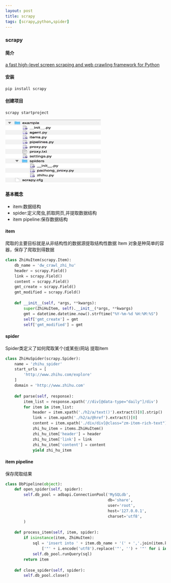 ```yaml
---
layout: post
title: scrapy 
tags: [scrapy,python,spider]
---
```

### scrapy
#### 简介
[a fast high-level screen scraping and web crawling framework for Python](https://github.com/scrapy/scrapy)
#### 安装

```bash
pip install scrapy
``` 

#### 创建项目

```bash
scrapy startproject
```
<img src="/static/images/scrapy.jpg" style="height:200px;width:300px;"/>

#### 基本概念
*   item:数据结构
*   spider:定义爬虫,抓取网页,并提取数据结构
*   item pipeline:保存数据结构
#### item
爬取的主要目标就是从非结构性的数据源提取结构性数据
Item 对象是种简单的容器，保存了爬取到得数据

```python
class ZhiHuItem(scrapy.Item):
    db_name = 'dw_crawl_zhi_hu'
    header = scrapy.Field()
    link = scrapy.Field()
    content = scrapy.Field()
    gmt_create = scrapy.Field()
    gmt_modified = scrapy.Field()

    def __init__(self, *args, **kwargs):
        super(ZhiHuItem, self).__init__(*args, **kwargs)
        gmt = datetime.datetime.now().strftime("%Y-%m-%d %H:%M:%S")
        self['gmt_create'] = gmt
        self['gmt_modified'] = gmt
```

#### spider
Spider类定义了如何爬取某个(或某些)网站
提取item

```python
class ZhiHuSpider(scrapy.Spider):
    name = 'zhihu_spider'
    start_urls = [
        'http://www.zhihu.com/explore'
    ]
    domain = 'http://www.zhihu.com'

    def parse(self, response):
        item_list = response.xpath('//div[@data-type="daily"]/div')
        for item in item_list:
            header = item.xpath('./h2/a/text()').extract()[0].strip()
            link = item.xpath('./h2/a/@href').extract()[0]
            content = item.xpath('./div/div[@class="zm-item-rich-text"]/textarea/text()').extract()[0].strip()
            zhi_hu_item = items.ZhiHuItem()
            zhi_hu_item['header'] = header
            zhi_hu_item['link'] = link
            zhi_hu_item['content'] = content
            yield zhi_hu_item
```

#### item pipeline
保存爬取结果

```python
class DbPipeline(object):
    def open_spider(self, spider):
        self.db_pool = adbapi.ConnectionPool('MySQLdb',
                                             db='share',
                                             user='root',
                                             host='127.0.0.1',
                                             charset='utf8',
        )

    def process_item(self, item, spider):
        if isinstance(item, ZhiHuItem):
            sql = 'insert into ' + item.db_name + '(' + ','.join(item.keys()) + ')values(' + ','.join(
                ['"' + i.encode('utf8').replace('"', '') + '"' for i in item.values()]) + ')'
            self.db_pool.runQuery(sql)
        return item

    def close_spider(self, spider):
        self.db_pool.close()
```